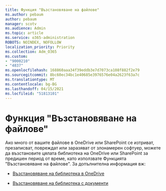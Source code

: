 ```yaml
---
title: Функция "Възстановяване на файлове"
ms.author: pebaum
author: pebaum
manager: scotv
ms.audience: Admin
ms.topic: article
ms.service: o365-administration
ROBOTS: NOINDEX, NOFOLLOW
localization_priority: Priority
ms.collection: Adm_O365
ms.custom:
- "9000210"
- "4837"
ms.openlocfilehash: 168860aaa34f39eddb3e7d7073ca108f882f2e79
ms.sourcegitcommit: 8bc60ec34bc1e40685e3976576e04a2623f63a7c
ms.translationtype: MT
ms.contentlocale: bg-BG
ms.lasthandoff: 04/15/2021
ms.locfileid: "51813101"
---
```

# <a name="files-restore-feature"></a>Функция "Възстановяване на файлове"

Ако много от вашите файлове в OneDrive или SharePoint се изтриват, презаписват, повреждат или заразяват от злонамерен софтуер, можете да възстановите цялата библиотека на OneDrive или SharePoint за предишен период от време, като използвате Функцията "Възстановяване на файлове". За допълнителна информация вж:

- [Възстановяване на библиотека в OneDrive](https://support.office.com/article/restore-your-onedrive-fa231298-759d-41cf-bcd0-25ac53eb8a150)

- [Възстановяване на библиотека с документи](https://support.office.com/article/restore-a-document-library-317791c3-8bd0-4dfd-8254-3ca90883d39a)

